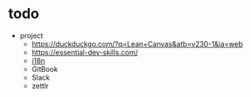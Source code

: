 # todo

* project
  * <https://duckduckgo.com/?q=Lean+Canvas&atb=v230-1&ia=web>
  * <https://essential-dev-skills.com/>
  * [i18n](https://simpleen.io/)
  * GitBook
  * Slack
  * zettlr